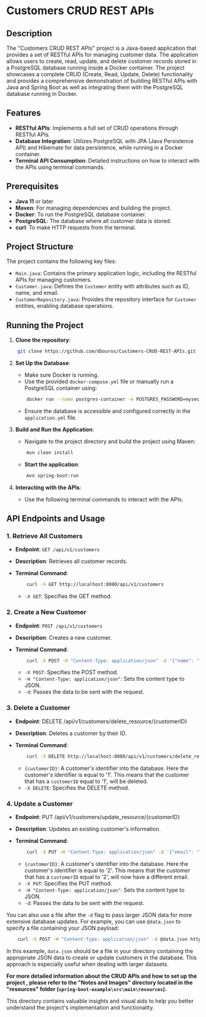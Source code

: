 # Customers CRUD REST APIs

## Description

The "Customers CRUD REST APIs" project is a Java-based application that provides a set of RESTful APIs for managing customer data. The application allows users to create, read, update, and delete customer records stored in a PostgreSQL database running inside a Docker container. The project showcases a complete CRUD (Create, Read, Update, Delete) functionality and provides a comprehensive demonstration of building RESTful APIs with Java and Spring Boot as well as integrating them with the PostgreSQL database running in Docker.

## Features

- **RESTful APIs**: Implements a full set of CRUD operations through RESTful APIs.
- **Database Integration**: Utilizes PostgreSQL with JPA (Java Persistence API) and Hibernate for data persistence, while running in a Docker container.
- **Terminal API Consumption**: Detailed instructions on how to interact with the APIs using terminal commands.

## Prerequisites

- **Java 11** or later
- **Maven**: For managing dependencies and building the project.
- **Docker**: To run the PostgreSQL database container.
- **PostgreSQL**: The database where all customer data is stored.
- **curl**: To make HTTP requests from the terminal.

## Project Structure

The project contains the following key files:

- `Main.java`: Contains the primary application logic, including the RESTful APIs for managing customers.
- `Customer.java`: Defines the `Customer` entity with attributes such as ID, name, and email.
- `CustomerRepository.java`: Provides the repository interface for `Customer` entities, enabling database operations.

## Running the Project

1. **Clone the repository**:

```bash
    git clone https://github.com/dbouros/Customers-CRUD-REST-APIs.git
```

2. **Set Up the Database**:
    - Make sure Docker is running.
    - Use the provided `docker-compose.yml` file or manually run a PostgreSQL container using:

    ```bash
        docker run --name postgres-container -e POSTGRES_PASSWORD=mysecretpassword -d -p 5432:5432 postgres
    ```

    - Ensure the database is accessible and configured correctly in the `application.yml` file.

3. **Build and Run the Application**:
    - Navigate to the project directory and build the project using Maven:

    ```bash
        mvn clean install
    ```
    - **Start the application**:
    ```bash
        mvn spring-boot:run
    ```

4. **Interacting with the APIs**:
    - Use the following terminal commands to interact with the APIs.

## API Endpoints and Usage

### 1. Retrieve All Customers

- **Endpoint**: `GET /api/v1/customers`
- **Description**: Retrieves all customer records.
- **Terminal Command**:

    ```bash
        curl -X GET http://localhost:8080/api/v1/customers
    ```

    - `-X GET`: Specifies the GET method.

### 2. Create a New Customer

- **Endpoint**: `POST /api/v1/customers`
- **Description**: Creates a new customer.
- **Terminal Command**:
    ```bash
        curl -X POST -H "Content-Type: application/json" -d '{"name": "John Doe", "email": "john.doe@example.com", "age": 32}' http://localhost:8080/api/v1/customers
    ```

    - `-X POST`: Specifies the POST method.
    - `-H "Content-Type: application/json"`: Sets the content type to JSON.
    - `-d`: Passes the data to be sent with the request.

### 3. Delete a Customer

- **Endpoint**: DELETE /api/v1/customers/delete_resource/{customerID}
- **Description**: Deletes a customer by their ID.
- **Terminal Command**:

    ```bash
        curl -X DELETE http://localhost:8080/api/v1/customers/delete_resource/1
    ```

    - `{customerID}`: A customer's identifier into the database. Here the customer's identifier is equal to '1'. This means that the customer that has a `customerID` equal to '1', will be deleted.
    - `-X DELETE`: Specifies the DELETE method.

### 4. Update a Customer

- **Endpoint**: PUT /api/v1/customers/update_resource/{customerID}
- **Description**: Updates an existing customer's information.
- **Terminal Command**:

    ```bash
        curl -X PUT -H "Content-Type: application/json" -d '{"email": "jane.doe@example.com"}' http://localhost:8080/api/v1/customers/update_resource/2
    ```

    - `{customerID}`: A customer's identifier into the database. Here the customer's identifier is equal to '2'. This means that the customer that has a `customerID` equal to '2', will now have a different email.
    - `-X PUT`: Specifies the PUT method.
    - `-H "Content-Type: application/json"`: Sets the content type to JSON.
    - `-d`: Passes the data to be sent with the request.

You can also use a file after the `-d` flag to pass larger JSON data for more extensive database updates. For example, you can use `@data.json` to specify a file containing your JSON payload:

```bash
    curl -X POST -H "Content-Type: application/json" -d @data.json http://localhost:8080/api/v1/customers
```

In this example, `data.json` should be a file in your directory containing the appropriate JSON data to create or update customers in the database. This approach is especially useful when dealing with larger datasets.

**For more detailed information about the CRUD APIs and how to set up the project , please refer to the "Notes and Images" directory located in the "resources" folder (`spring-boot-example\src\main\resources`).**

This directory contains valuable insights and visual aids to help you better understand the project's implementation and functionality.